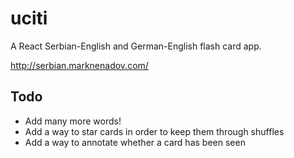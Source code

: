 # uciti

A React Serbian-English and German-English flash card app.

http://serbian.marknenadov.com/

## Todo

* Add many more words!
* Add a way to star cards in order to keep them through shuffles
* Add a way to annotate whether a card has been seen
